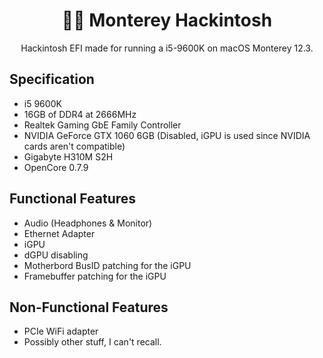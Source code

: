 <div align="center">
  <h1>🧑‍💻 Monterey Hackintosh</h1>
  <p>Hackintosh EFI made for running a i5-9600K on macOS Monterey 12.3.</p>
</div>

## Specification
- i5 9600K 
- 16GB of DDR4 at 2666MHz
- Realtek Gaming GbE Family Controller
- NVIDIA GeForce GTX 1060 6GB (Disabled, iGPU is used since NVIDIA cards aren't compatible)
- Gigabyte H310M S2H
- OpenCore 0.7.9

## Functional Features
- Audio (Headphones & Monitor)
- Ethernet Adapter
- iGPU
- dGPU disabling
- Motherbord BusID patching for the iGPU
- Framebuffer patching for the iGPU

## Non-Functional Features
- PCIe WiFi adapter
- Possibly other stuff, I can't recall.
